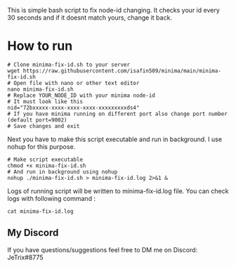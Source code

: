 This is simple bash script to fix node-id changing. It checks your id every 30 seconds and if it doesnt match yours, change it back.

# How to run
```
# Clone minima-fix-id.sh to your server
wget https://raw.githubusercontent.com/isafin509/minima/main/minima-fix-id.sh
# Open file with nano or other text editor
nano minima-fix-id.sh
# Replace YOUR_NODE_ID with your minima node-id
# It must look like this
nid="72bxxxxx-xxxx-xxxx-xxxx-xxxxxxxxxds4"
# If you have minima running on different port also change port number (default port=9002)
# Save changes and exit
```
Next you have to make this script executable and run in background. I use nohup for this purpose.
```
# Make script executable
chmod +x minima-fix-id.sh
# And run in background using nohup
nohup ./minima-fix-id.sh > minima-fix-id.log 2>&1 &
```
Logs of running script will be written to minima-fix-id.log file.
You can check logs with following command :
```
cat minima-fix-id.log
```
## My Discord
If you have questions/suggestions feel free to DM me on Discord: JeTrix#8775
